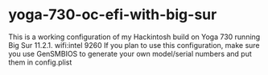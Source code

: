 # yoga-730-oc-efi-with-big-sur
This is a working configuration of my Hackintosh build on Yoga 730 running Big Sur 11.2.1. 
wifi:intel 9260
If you plan to use this configuration, make sure you use GenSMBIOS to generate your own model/serial numbers and put them in config.plist
